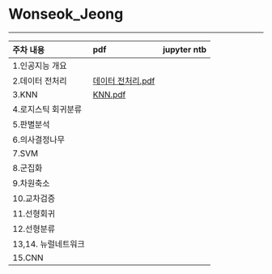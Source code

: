 # Wonseok_Jeong

---
|주차 내용 | pdf  | jupyter ntb    |
|:--------|:--------|:---------|
|1.인공지능 개요||
|2.데이터 전처리|[데이터 전처리.pdf](https://github.com/Sejong-Kaggle-Study-3rd/Wonseok_Jeong/files/6168865/default.pdf)|
|3.KNN|[KNN.pdf](https://github.com/Sejong-Kaggle-Study-3rd/Wonseok_Jeong/files/6195991/KNN.pdf)|
|4.로지스틱 회귀분류||<script src="https://gist.github.com/wonseok95/f8dea8c56b4d09e884b2e5c53dc6f799.js"></script>|
|5.판별분석|
|6.의사결정나무|
|7.SVM|
|8.군집화|
|9.차원축소|
|10.교차검증|
|11.선형회귀|
|12.선형분류|
|13,14. 뉴럴네트워크|
|15.CNN|
